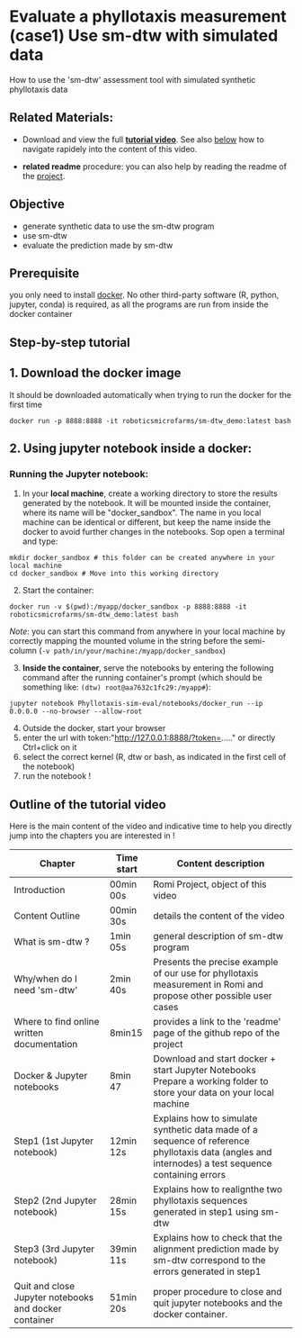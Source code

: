 # Evaluate a phyllotaxis measurement (case1) Use sm-dtw with simulated data

How to use the 'sm-dtw' assessment tool with simulated synthetic phyllotaxis data


## Related Materials:
* Download and view the full **[tutorial video](https://zenodo.org/record/6793459#.YsKmMXjP0Uk)**. See also [below](tutorial_sm-dtw_simulatephyllotaxis.md#outline-of-the-tutorial-video) how to navigate rapidely into the content of this video.

* **related readme** procedure: you can also help by reading the readme of the [project](https://github.com/fabfabBesnard/Phyllotaxis-sim-eval/blob/main/docker/docker_readme.md).

## Objective
- generate synthetic data to use the sm-dtw program
- use sm-dtw
- evaluate the prediction made by sm-dtw

## Prerequisite
you only need to install [docker](https://docs.docker.com/desktop/#download-and-install). No other third-party software (R, python, jupyter, conda) is required, as all the programs are run from inside the docker container

## Step-by-step tutorial
## 1. Download the docker image
It should be downloaded automatically when trying to run the docker for the first time

```
docker run -p 8888:8888 -it roboticsmicrofarms/sm-dtw_demo:latest bash
```

## 2. Using jupyter notebook inside a docker:
### Running the Jupyter notebook:
1. In your **local machine**, create a working directory to store the results generated by the notebook. It will be mounted inside the container, where its name will be "docker_sandbox". The name in you local machine can be identical or different, but keep the name inside the docker to avoid further changes in the notebooks. Sop open a terminal and type: 

```
mkdir docker_sandbox # this folder can be created anywhere in your local machine
cd docker_sandbox # Move into this working directory
```   

2. Start the container:

```
docker run -v $(pwd):/myapp/docker_sandbox -p 8888:8888 -it roboticsmicrofarms/sm-dtw_demo:latest bash
```
*Note*: you can start this command from anywhere in your local machine by correctly mapping the mounted volume in the string before the semi-column (`-v path/in/your/machine:/myapp/docker_sandbox`) 

3. **Inside the container**, serve the notebooks by entering the following command after the running container's prompt (which should be something like: `(dtw) root@aa7632c1fc29:/myapp#`):

```
jupyter notebook Phyllotaxis-sim-eval/notebooks/docker_run --ip 0.0.0.0 --no-browser --allow-root
```

4.  Outside the docker, start your browser
5. enter the url with token:"http://127.0.0.1:8888/?token=....." or directly Ctrl+click on it
6. select the correct kernel (R, dtw or bash, as indicated in the first cell of the notebook)
7. run the notebook !

## Outline of the tutorial video
Here is the main content of the video and indicative time to help you directly jump into the chapters you are interested in !

| Chapter                                               | Time start | Content description                                                                                                                                |
|-------------------------------------------------------|------------|----------------------------------------------------------------------------------------------------------------------------------------------------|
| Introduction                                          | 00min 00s  | Romi Project, object of this video                                                                                                                 |
| Content Outline                                       | 00min 30s  | details the content of the video                                                                                                                   |
| What is sm-dtw ?                                      | 1min 05s   | general description of sm-dtw program                                                                                                              |
| Why/when do I need 'sm-dtw'                           | 2min 40s   | Presents the precise example of our use for phyllotaxis measurement in Romi and propose other possible user cases                                  |
| Where to find online written documentation            | 8min15     | provides a link to the 'readme' page of the github repo of the project                                                                             |
| Docker & Jupyter notebooks                            | 8min 47    | Download and start docker + start Jupyter Notebooks Prepare a working folder to store your data on your local machine                              |
| Step1 (1st Jupyter notebook)                          | 12min 12s  | Explains how to simulate synthetic data made of a sequence of reference phyllotaxis data (angles and internodes) a test sequence containing errors |
| Step2 (2nd Jupyter notebook)                          | 28min 15s  | Explains how to realignthe two phyllotaxis sequences generated in step1 using sm-dtw                                                               |
| Step3 (3rd Jupyter notebook)                          | 39min 11s  | Explains how to check that the alignment prediction made by sm-dtw correspond to the errors generated in step1                                     |
| Quit and close Jupyter notebooks and docker container | 51min 20s  | proper procedure to close and quit jupyter notebooks and the docker container.                                                                     |